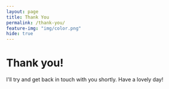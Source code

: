 ```yaml
---
layout: page
title: Thank You
permalink: /thank-you/
feature-img: "img/color.png"
hide: true
---
```


Thank you!
===========

I'll try and get back in touch with you shortly. Have a lovely day!

